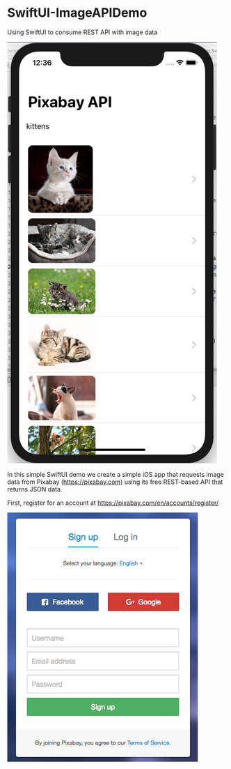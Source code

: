 # SwiftUI-ImageAPIDemo
Using SwiftUI to consume REST API with image data

![](./readme-assets/final01.jpg)


In this simple SwiftUI demo we create a simple iOS app that requests image data from Pixabay (https://pixabay.com) using its free REST-based API that returns JSON data.

First, register for an account at https://pixabay.com/en/accounts/register/

![](./readme-assets/img01.jpg)

